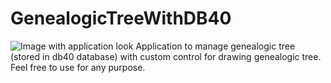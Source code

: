 GenealogicTreeWithDB40
======================
![Image with application look](https://i.snipboard.io/rR7t2b.jpg)
Application to manage genealogic tree (stored in db40 database) with custom control for drawing genealogic tree. Feel free to use for any purpose.
